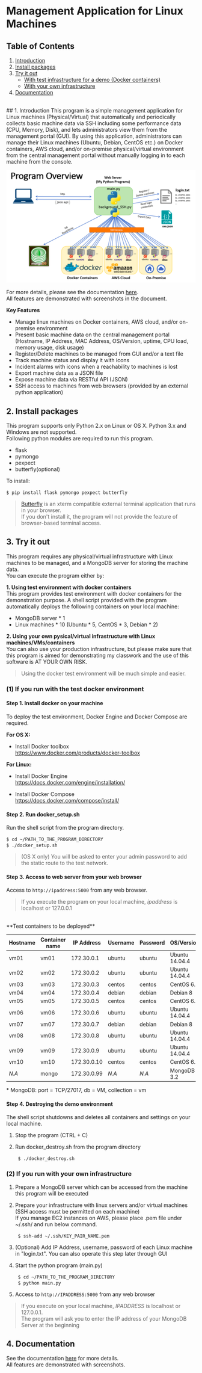 Management Application for Linux Machines
=========================================

## Table of Contents
1. [Introduction](#1-introduction)
2. [Install packages](#2-install-packages)
3. [Try it out](#3-try-it-out)
    - [With test infrastructure for a demo (Docker containers)](#1-if-you-run-with-the-test-docker-environment)
    - [With your own infrastructure](#2-if-you-run-with-your-own-infrastructure)
4. [Documentation](#4-documentation)


<br>
## 1. Introduction
This program is a simple management application for Linux machines (Physical/Virtual) that automatically and periodically collects basic machine data via SSH including some performance data (CPU, Memory, Disk), and lets administrators view them from the management portal (GUI).  
By using this application, administrators can manage their Linux machines (Ubuntu, Debian, CentOS etc.) on Docker containers, AWS cloud, and/or on-premise physical/virtual environment from the central management portal without manually logging in to each machine from the console.

![Program Overview](static/images/ProgramOverview.png)  

For more details, please see the documentation [here](#4-documentation).  
All features are demonstrated with screenshots in the document.

**Key Features**
- Manage linux machines on Docker containers, AWS cloud, and/or on-premise environment
- Present basic machine data on the central management portal 
   (Hostname, IP Address, MAC Address, OS/Version, uptime, CPU load, memory usage, disk usage) 
- Register/Delete machines to be managed from GUI and/or a text file 
- Track machine status and display it with icons 
- Incident alarms with icons when a reachability to machines is lost 
- Export machine data as a JSON file 
- Expose machine data via RESTful API (JSON) 
- SSH access to machines from web browsers (provided by an external python application)

## 2. Install packages
This program supports only Python 2.x on Linux or OS X. Python 3.x and Windows are not supported.  
Following python modules are required to run this program.
- flask
- pymongo
- pexpect
- butterfly(optional)

To install:

```
$ pip install flask pymongo pexpect butterfly
```

> [Butterfly](https://github.com/paradoxxxzero/butterfly) is an xterm compatible external terminal application that runs in your browser.  
> If you don't install it, the program will not provide the feature of browser-based terminal access.  


## 3. Try it out
This program requires any physical/virtual infrastructure with Linux machines to be managed, and a MongoDB server for storing the machine data.   
You can execute the program either by:

**1. Using test environment with docker containers**    
    This program provides test environment with docker containers for the demonstration purpose.
    A shell script provided with the program automatically deploys the following containers on your local machine:  
- MongoDB server * 1  
- Linux machines * 10 (Ubuntu * 5, CentOS * 3, Debian * 2)

**2. Using your own pysical/virtual infrastructure with Linux machines/VMs/containers**  
    You can also use your production infrastructure, but please make sure that this program is aimed for demonstrating my classwork and the use of this software is AT YOUR OWN RISK.

>Using the docker test environment will be much simple and easier.


### (1) If you run with the test docker environment
#### Step 1. Install docker on your machine 

To deploy the test environment, Docker Engine and Docker Compose are required.

**For OS X:**   
- Install Docker toolbox  
    https://www.docker.com/products/docker-toolbox  


**For Linux:**  
- Install Docker Engine  
    https://docs.docker.com/engine/installation/  

- Install Docker Compose  
    https://docs.docker.com/compose/install/



#### Step 2. Run docker_setup.sh  
Run the shell script from the program directory.

```
$ cd ~/PATH_TO_THE_PROGRAM_DIRECTORY
$ ./docker_setup.sh
```

>(OS X only) You will be asked to enter your admin password to add the static route to the test network.


#### Step 3. Access to web server from your web browser
Access to `http://ipaddress:5000` from any web browser.  

>If you execute the program on your local machine, _ipaddress_ is localhost or 127.0.0.1

<br>
**Test containers to be deployed**  

Hostname | Container name  | IP Address  | Username | Password | OS/Version
----     | ---             | ----        | ---      | ---      | ---
 vm01    | vm01            | 172.30.0.1  | ubuntu   | ubuntu   | Ubuntu 14.04.4
 vm02    | vm02            | 172.30.0.2  | ubuntu   | ubuntu   | Ubuntu 14.04.4
 vm03    | vm03            | 172.30.0.3  | centos   | centos   | CentOS 6.7
 vm04    | vm04            | 172.30.0.4  | debian   | debian   | Debian 8
 vm05    | vm05            | 172.30.0.5  | centos   | centos   | CentOS 6.7
 vm06    | vm06            | 172.30.0.6  | ubuntu   | ubuntu   | Ubuntu 14.04.4
 vm07    | vm07            | 172.30.0.7  | debian   | debian   | Debian 8
 vm08    | vm08            | 172.30.0.8  | ubuntu   | ubuntu   | Ubuntu 14.04.4
 vm09    | vm09            | 172.30.0.9  | ubuntu   | ubuntu   | Ubuntu 14.04.4
 vm10    | vm10            | 172.30.0.10 | centos   | centos   | CentOS 6.7
 _N.A_   | mongo           | 172.30.0.99 | _N.A_    | _N.A_    | MongoDB 3.2
 \* MongoDB: port = TCP/27017, db = VM, collection = vm


#### Step 4. Destroying the demo environment
The shell script shutdowns and deletes all containers and settings on your local machine.

1. Stop the program (CTRL + C)
2. Run docker_destroy.sh from the program directory

        $ ./docker_destroy.sh



### (2) If you run with your own infrastructure
1. Prepare a MongoDB server which can be accessed from the machine this program will be executed
2. Prepare your infrastructure with linux servers and/or virtual machines (SSH access must be permitted on each machine)   
    If you manage EC2 instances on AWS, please place .pem file under ~/.ssh/ and run below command.

        $ ssh-add ~/.ssh/KEY_PAIR_NAME.pem

3. (Optional) Add IP Address, username, password of each Linux machine in "login.txt". You can also operate this step later through GUI 
4. Start the python program (main.py)

        $ cd ~/PATH_TO_THE_PROGRAM_DIRECTORY
        $ python main.py        

5. Access to `http://IPADDRESS:5000` from any web browser  

>If you execute on your local machine, _IPADDRESS_ is localhost or 127.0.0.1.  
>The program will ask you to enter the IP address of your MongoDB Server at the beginning


## 4. Documentation
See the documentation [here](https://1drv.ms/b/s!AkRAr6rw0sUWgR3_lrl7csNBX2Ie) for more details.  
All features are demonstrated with screenshots.





